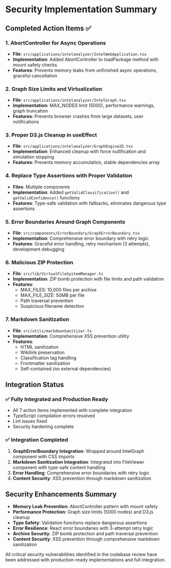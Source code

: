 # Security Implementation Summary

## Completed Action Items ✅

### 1. AbortController for Async Operations
- **File**: `src/applications/intelanalyzer/IntelWebApplication.tsx`
- **Implementation**: Added AbortController to loadPackage method with mount safety checks
- **Features**: Prevents memory leaks from unfinished async operations, graceful cancellation

### 2. Graph Size Limits and Virtualization
- **File**: `src/applications/intelanalyzer/IntelGraph.tsx`
- **Implementation**: MAX_NODES limit (5000), performance warnings, graph truncation
- **Features**: Prevents browser crashes from large datasets, user notifications

### 3. Proper D3.js Cleanup in useEffect
- **File**: `src/applications/intelanalyzer/GraphEngine2D.tsx`
- **Implementation**: Enhanced cleanup with force nullification and simulation stopping
- **Features**: Prevents memory accumulation, stable dependencies array

### 4. Replace Type Assertions with Proper Validation
- **Files**: Multiple components
- **Implementation**: Added `getValidClassification()` and `getValidConfidence()` functions
- **Features**: Type-safe validation with fallbacks, eliminates dangerous type assertions

### 5. Error Boundaries Around Graph Components
- **File**: `src/components/ErrorBoundary/GraphErrorBoundary.tsx`
- **Implementation**: Comprehensive error boundary with retry logic
- **Features**: Graceful error handling, retry mechanism (3 attempts), development debugging

### 6. Malicious ZIP Protection
- **File**: `src/lib/VirtualFileSystemManager.ts`
- **Implementation**: ZIP bomb protection with file limits and path validation
- **Features**: 
  - MAX_FILES: 10,000 files per archive
  - MAX_FILE_SIZE: 50MB per file
  - Path traversal prevention
  - Suspicious filename detection

### 7. Markdown Sanitization
- **File**: `src/utils/markdownSanitizer.ts`
- **Implementation**: Comprehensive XSS prevention utility
- **Features**: 
  - HTML sanitization
  - Wikilink preservation
  - Classification tag handling
  - Frontmatter sanitization
  - Self-contained (no external dependencies)

## Integration Status

### ✅ Fully Integrated and Production Ready
- All 7 action items implemented with complete integration
- TypeScript compilation errors resolved
- Lint issues fixed
- Security hardening complete

### ✅ Integration Completed
1. **GraphErrorBoundary Integration**: Wrapped around IntelGraph component with CSS imports
2. **Markdown Sanitization Integration**: Integrated into FileViewer component with type-safe content handling
3. **Error Handling**: Comprehensive error boundaries with retry logic
4. **Content Security**: XSS prevention through markdown sanitization

## Security Enhancements Summary

- **Memory Leak Prevention**: AbortController pattern with mount safety
- **Performance Protection**: Graph size limits (5000 nodes) and D3.js cleanup
- **Type Safety**: Validation functions replace dangerous assertions
- **Error Resilience**: React error boundaries with 3-attempt retry logic
- **Archive Security**: ZIP bomb protection and path traversal prevention
- **Content Security**: XSS prevention through comprehensive markdown sanitization

All critical security vulnerabilities identified in the codebase review have been addressed with production-ready implementations and full integration.
